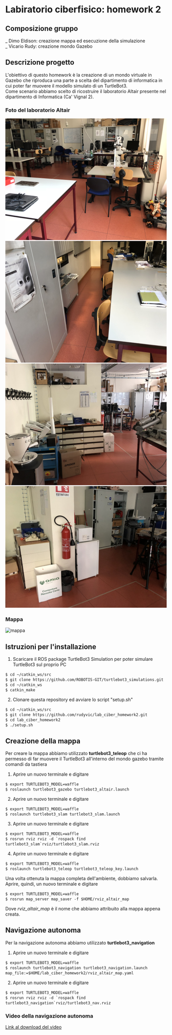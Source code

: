 # Labiratorio ciberfisico: homework 2

## Composizione gruppo
_ Dimo Eldison: creazione mappa ed esecuzione della simulazione<br>
_ Vicario Rudy: creazione mondo Gazebo<br>

## Descrizione progetto
L'obiettivo di questo homework è la creazione di un mondo virtuale in Gazebo che riproduca una parte a scelta del dipartimento di informatica in cui poter far muovere il modello simulato di un TurtleBot3.<br>
Come scenario abbiamo scelto di ricostruire il laboratorio Altair presente nel dipartimento di Informatica (Ca' Vignal 2).<br>

### Foto del laboratorio Altair
![foto1](images/foto1.jpeg "foto1")
![foto2](images/foto2.jpeg "foto2")
![foto3](images/foto3.jpeg "foto3")
![foto4](images/foto4.jpeg "foto4")

### Mappa
![mappa](rviz_altair_map.pgm "mappa")

## Istruzioni per l'installazione
1. Scaricare il ROS package TurtleBot3 Simulation per poter simulare TurtleBot3 sul proprio PC<br>
```console
$ cd ~/catkin_ws/src
$ git clone https://github.com/ROBOTIS-GIT/turtlebot3_simulations.git
$ cd ~/catkin_ws
$ catkin_make
```
2. Clonare questa repository ed avviare lo script "setup.sh"<br> 
```console
$ cd ~/catkin_ws/src
$ git clone https://github.com/rudyvic/lab_ciber_homework2.git
$ cd lab_ciber_homework2
$ ./setup.sh
```
## Creazione della mappa
Per creare la mappa abbiamo utilizzato <b>turtlebot3_teleop</b> che ci ha permesso di far muovere il TurtleBot3 all'interno del mondo gazebo tramite comandi da tastiera
1. Aprire un nuovo terminale e digitare
```console
$ export TURTLEBOT3_MODEL=waffle
$ roslaunch turtlebot3_gazebo turtlebot3_altair.launch
```
2. Aprire un nuovo terminale e digitare
```console
$ export TURTLEBOT3_MODEL=waffle
$ roslaunch turtlebot3_slam turtlebot3_slam.launch
```
3. Aprire un nuovo terminale e digitare
```console
$ export TURTLEBOT3_MODEL=waffle
$ rosrun rviz rviz -d `rospack find turtlebot3_slam`rviz/turtlebot3_slam.rviz
```
4. Aprire un nuovo terminale e digitare
```console
$ export TURTLEBOT3_MODEL=waffle
$ roslaunch turtlebot3_teleop turtlebot3_teleop_key.launch
```
Una volta ottenuta la mappa completa dell'ambiente, dobbiamo salvarla.<br> 
Aprire, quindi, un nuovo terminale e digitare
```console
$ export TURTLEBOT3_MODEL=waffle
$ rosrun map_server map_saver -f $HOME/rviz_altair_map
```
Dove <i>rviz_altair_map</i> è il nome che abbiamo attribuito alla mappa appena creata.

## Navigazione autonoma
Per la navigazione autonoma abbiamo utilizzato <b>turtlebot3_navigation</b>
1. Aprire un nuovo terminale e digitare
```console
$ export TURTLEBOT3_MODEL=waffle
$ roslaunch turtlebot3_navigation turtlebot3_navigation.launch map_file:=$HOME/lab_ciber_homework2/rviz_altair_map.yaml
```
2. Aprire un nuovo terminale e digitare
```console
$ export TURTLEBOT3_MODEL=waffle
$ rosrun rviz rviz -d `rospack find turtlebot3_navigation`rviz/turtlebot3_nav.rviz
```
### Video della navigazione autonoma
[Link al download del video](https://github.com/rudyvic/lab_ciber_homework2/blob/master/video/video.MP4)

